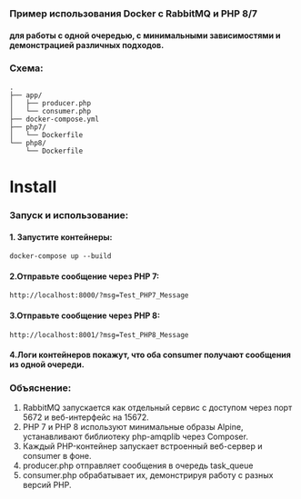 ### Пример использования Docker с RabbitMQ и PHP 8/7 
#### для работы с одной очередью, с минимальными зависимостями и демонстрацией различных подходов.


### Схема:
```
.
├── app/
│   ├── producer.php
│   └── consumer.php
├── docker-compose.yml
├── php7/
│   └── Dockerfile
└── php8/
    └── Dockerfile
``` 

# **Install**
### Запуск и использование:

#### 1. Запустите контейнеры:  
`docker-compose up --build`

#### 2.Отправьте сообщение через PHP 7:  
`http://localhost:8000/?msg=Test_PHP7_Message`

#### 3.Отправьте сообщение через PHP 8:  
`http://localhost:8001/?msg=Test_PHP8_Message`

#### 4.Логи контейнеров покажут, что оба consumer получают сообщения из одной очереди.

### Объяснение:

1. RabbitMQ  запускается как отдельный сервис с доступом через порт 5672 и веб-интерфейс на 15672.
2. PHP 7 и PHP 8  используют минимальные образы Alpine, устанавливают библиотеку php-amqplib через Composer.
3. Каждый PHP-контейнер запускает встроенный веб-сервер и consumer в фоне.
4. producer.php  отправляет сообщения в очередь task_queue
5. consumer.php  обрабатывает их, демонстрируя работу с разных версий PHP.
 

  